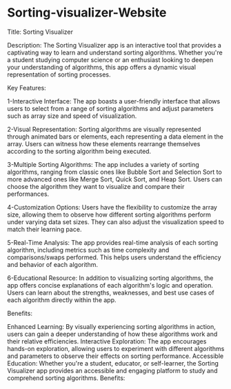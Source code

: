 # Sorting-visualizer-Website
Title: Sorting Visualizer

Description:
The Sorting Visualizer app is an interactive tool that provides a captivating way to learn and understand sorting algorithms. Whether you're a student studying computer science or an enthusiast looking to deepen your understanding of algorithms, this app offers a dynamic visual representation of sorting processes.

Key Features:

1-Interactive Interface: The app boasts a user-friendly interface that allows users to select from a range of sorting algorithms and adjust parameters such as array size and speed of visualization.

2-Visual Representation: Sorting algorithms are visually represented through animated bars or elements, each representing a data element in the array. Users can witness how these elements rearrange themselves according to the sorting algorithm being executed.

3-Multiple Sorting Algorithms: The app includes a variety of sorting algorithms, ranging from classic ones like Bubble Sort and Selection Sort to more advanced ones like Merge Sort, Quick Sort, and Heap Sort. Users can choose the algorithm they want to visualize and compare their performances.

4-Customization Options: Users have the flexibility to customize the array size, allowing them to observe how different sorting algorithms perform under varying data set sizes. They can also adjust the visualization speed to match their learning pace.

5-Real-Time Analysis: The app provides real-time analysis of each sorting algorithm, including metrics such as time complexity and comparisons/swaps performed. This helps users understand the efficiency and behavior of each algorithm.

6-Educational Resource: In addition to visualizing sorting algorithms, the app offers concise explanations of each algorithm's logic and operation. Users can learn about the strengths, weaknesses, and best use cases of each algorithm directly within the app.

Benefits:

Enhanced Learning: By visually experiencing sorting algorithms in action, users can gain a deeper understanding of how these algorithms work and their relative efficiencies.
Interactive Exploration: The app encourages hands-on exploration, allowing users to experiment with different algorithms and parameters to observe their effects on sorting performance.
Accessible Education: Whether you're a student, educator, or self-learner, the Sorting Visualizer app provides an accessible and engaging platform to study and comprehend sorting algorithms.
Benefits:


